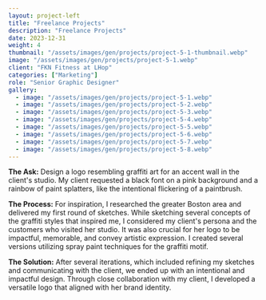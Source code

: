 ```yaml
---
layout: project-left
title: "Freelance Projects"
description: "Freelance Projects"
date: 2023-12-31
weight: 4
thumbnail: "/assets/images/gen/projects/project-5-1-thumbnail.webp"
image: "/assets/images/gen/projects/project-5-1.webp"
client: "FKN Fitness at LHop"
categories: ["Marketing"]
role: "Senior Graphic Designer"
gallery:
  - image: "/assets/images/gen/projects/project-5-1.webp"
  - image: "/assets/images/gen/projects/project-5-2.webp"
  - image: "/assets/images/gen/projects/project-5-3.webp"
  - image: "/assets/images/gen/projects/project-5-4.webp"
  - image: "/assets/images/gen/projects/project-5-5.webp"
  - image: "/assets/images/gen/projects/project-5-6.webp"
  - image: "/assets/images/gen/projects/project-5-7.webp"
  - image: "/assets/images/gen/projects/project-5-8.webp"
---
```


<strong>The Ask:</strong> Design a logo resembling graffiti art for an accent wall in the client's studio. My client requested a black font on a pink background and a rainbow of paint splatters, like the intentional flickering of a paintbrush.

<strong>The Process:</strong> For inspiration, I researched the greater Boston area and delivered my first round of sketches. While sketching several concepts of the graffiti styles that inspired me, I considered my client's persona and the customers who visited her studio. It was also crucial for her logo to be impactful, memorable, and convey artistic expression. I created several versions utilizing spray paint techniques for the graffiti motif.

<strong>The Solution:</strong> After several iterations, which included refining my sketches and communicating with the client, we ended up with an intentional and impactful design. Through close collaboration with my client, I developed a versatile logo that aligned with her brand identity.
